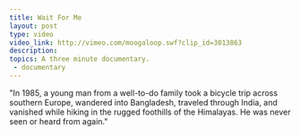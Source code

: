 ```yaml
---
title: Wait For Me
layout: post
type: video
video_link: http://vimeo.com/moogaloop.swf?clip_id=3013863
description: 
topics: A three minute documentary.
 - documentary
---
```

"In 1985, a young man from a well-to-do family took a bicycle trip across southern Europe, wandered into Bangladesh, traveled through India, and vanished while hiking in the rugged foothills of the Himalayas. He was never seen or heard from again."